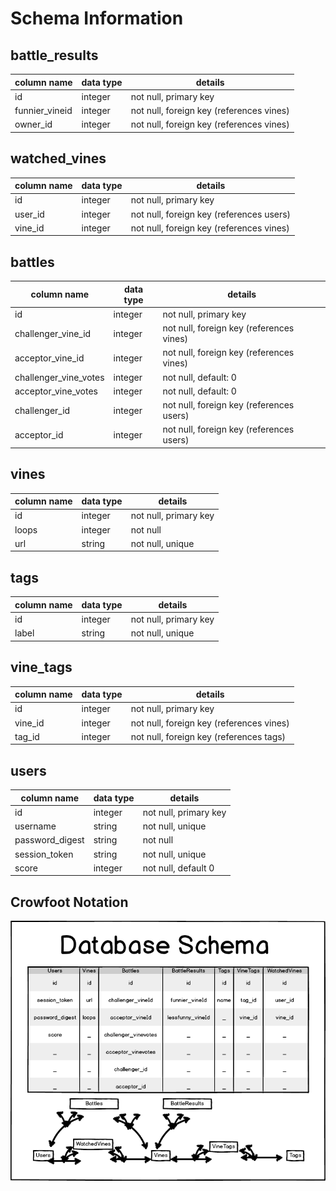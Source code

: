 # Schema Information

## battle_results
column name       | data type | details
------------------|-----------|-----------------------
id                | integer   | not null, primary key
funnier_vineid    | integer   | not null, foreign key (references vines)
owner_id          | integer   | not null, foreign key (references vines)

## watched_vines
column name | data type | details
------------|-----------|-----------------------
id          | integer   | not null, primary key
user_id     | integer   | not null, foreign key (references users)
vine_id     | integer   | not null, foreign key (references vines)

## battles
column name           | data type | details
----------------------|-----------|-----------------------
id                    | integer   | not null, primary key
challenger_vine_id    | integer   | not null, foreign key (references vines)
acceptor_vine_id      | integer   | not null, foreign key (references vines)
challenger_vine_votes | integer   | not null, default: 0 
acceptor_vine_votes   | integer   | not null, default: 0
challenger_id         | integer   | not null, foreign key (references users)
acceptor_id           | integer   | not null, foreign key (references users)

## vines
column name | data type | details
------------|-----------|-----------------------
id          | integer   | not null, primary key
loops       | integer   | not null
url         | string    | not null, unique

## tags
column name | data type | details
------------|-----------|-----------------------
id          | integer   | not null, primary key
label       | string    | not null, unique

## vine_tags
column name | data type | details
------------|-----------|-----------------------
id          | integer   | not null, primary key
vine_id     | integer   | not null, foreign key (references vines)
tag_id      | integer   | not null, foreign key (references tags)

## users
column name     | data type | details
----------------|-----------|-----------------------
id              | integer   | not null, primary key
username        | string    | not null, unique
password_digest | string    | not null
session_token   | string    | not null, unique
score           | integer   | not null, default 0

## Crowfoot Notation
![crow-foot]

[crow-foot]: ./wireframes/database_schema.png
